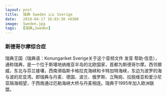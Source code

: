 ```yaml
---
layout: post
title:  瑞典 Sweden 🇸🇪 Sverige
date:   2018-04-17 16:03:30 +0300
image:  Sweden.jpg
tags:   [瑞典,Sweden]
---
```

### 斯德哥尔摩综合症
瑞典王国（瑞典语：Konungariket Sverige关于这个音频文件 发音 帮助·信息），通称瑞典，是一个位于斯堪地纳维亚半岛的北欧国家，首都为斯德哥尔摩。西邻挪威，东北与芬兰接壤，西南濒临斯卡格拉克海峡和卡特加特海峡，东边为波罗的海与波的尼亚湾。即瑞典与丹麦、德国、波兰、俄罗斯、立陶宛、拉脱维亚和爱沙尼亚隔海相望，于西南通过厄勒海峡大桥与丹麦相连。瑞典于1995年加入欧洲联盟。
